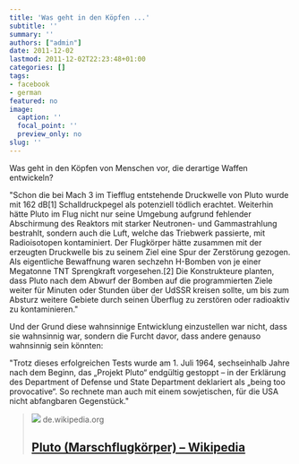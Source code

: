 ```yaml
---
title: 'Was geht in den Köpfen ...'
subtitle: ''
summary: ''
authors: ["admin"]
date: 2011-12-02
lastmod: 2011-12-02T22:23:48+01:00
categories: []
tags:
- facebook
- german
featured: no
image:
  caption: ''
  focal_point: ''
  preview_only: no
slug: ''
---
```

Was geht in den Köpfen von Menschen vor, die derartige Waffen entwickeln?

"Schon die bei Mach 3 im Tiefflug entstehende Druckwelle von Pluto wurde mit 162 dB[1] Schalldruckpegel als potenziell tödlich erachtet. Weiterhin hätte Pluto im Flug nicht nur seine Umgebung aufgrund fehlender Abschirmung des Reaktors mit starker Neutronen- und Gammastrahlung bestrahlt, sondern auch die Luft, welche das Triebwerk passierte, mit Radioisotopen kontaminiert. Der Flugkörper hätte zusammen mit der erzeugten Druckwelle bis zu seinem Ziel eine Spur der Zerstörung gezogen.
Als eigentliche Bewaffnung waren sechzehn H-Bomben von je einer Megatonne TNT Sprengkraft vorgesehen.[2] Die Konstrukteure planten, dass Pluto nach dem Abwurf der Bomben auf die programmierten Ziele weiter für Minuten oder Stunden über der UdSSR kreisen sollte, um bis zum Absturz weitere Gebiete durch seinen Überflug zu zerstören oder radioaktiv zu kontaminieren."

Und der Grund diese wahnsinnige Entwicklung einzustellen war nicht, dass sie wahnsinnig war, sondern die Furcht davor, dass andere genauso wahnsinnig sein könnten:

"Trotz dieses erfolgreichen Tests wurde am 1. Juli 1964, sechseinhalb Jahre nach dem Beginn, das „Projekt Pluto“ endgültig gestoppt – in der Erklärung des Department of Defense und State Department deklariert als „being too provocative“. So rechnete man auch mit einem sowjetischen, für die USA nicht abfangbaren Gegenstück."
> [![](https://upload.wikimedia.org/wikipedia/commons/8/85/Pluto-SLAM.png)](http://de.wikipedia.org/wiki/Pluto_(Marschflugkörper))
> de.wikipedia.org
> ## [Pluto (Marschflugkörper) – Wikipedia](http://de.wikipedia.org/wiki/Pluto_(Marschflugkörper))
>


